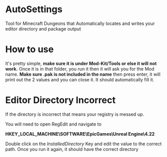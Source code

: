 # AutoSettings
Tool for Minecraft Dungeons that Automatically locates and writes your editor directory and package output

# How to use

It's pretty simple, **make sure it is under Mod-Kit/Tools or else it will not work.** Once it is in that folder, you run it then it will ask you for the Mod name. **Make sure .pak is not included in the name** then press enter, it will print out the 2 values and you can close it. It should automatically fill it.

# Editor Directory Incorrect

If the directory is incorrect that means your registry is messed up.

You will need to open RegEdit and navigate to

**HKEY_LOCAL_MACHINE\\SOFTWARE\\EpicGames\\Unreal Engine\\4.22**

Double click on the *InstalledDirectory* Key and edit the value to the correct path. Once you run it again, it should have the correct directory
